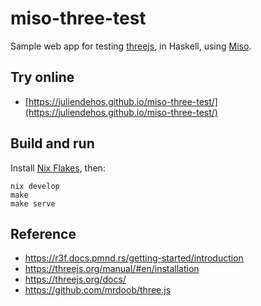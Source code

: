 # miso-three-test

Sample web app for testing [threejs](https://threejs.org/), in Haskell, using [Miso](https://haskell-miso.org/).


## Try online

- [https://juliendehos.github.io/miso-three-test/](https://juliendehos.github.io/miso-three-test/)


## Build and run

Install [Nix Flakes](https://nixos.wiki/wiki/Flakes), then:

```
nix develop
make
make serve
```

## Reference

- https://r3f.docs.pmnd.rs/getting-started/introduction
- https://threejs.org/manual/#en/installation
- https://threejs.org/docs/
- https://github.com/mrdoob/three.js


